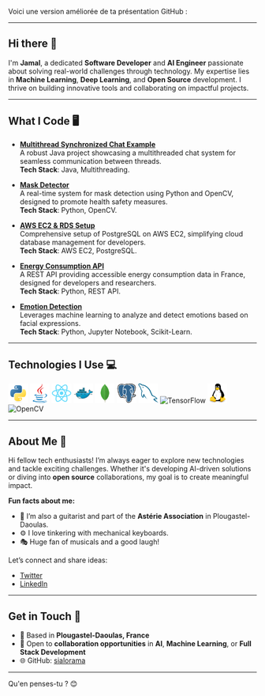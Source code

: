 Voici une version améliorée de ta présentation GitHub :  

---

## Hi there 👋  

I'm **Jamal**, a dedicated **Software Developer** and **AI Engineer** passionate about solving real-world challenges through technology. My expertise lies in **Machine Learning**, **Deep Learning**, and **Open Source** development. I thrive on building innovative tools and collaborating on impactful projects.

---

## What I Code 🖥️  
- **[Multithread Synchronized Chat Example](https://github.com/sialorama/Multithread-Snchronised-Chat_Example)**  
  A robust Java project showcasing a multithreaded chat system for seamless communication between threads.  
  **Tech Stack**: Java, Multithreading.  

- **[Mask Detector](https://github.com/sialorama/Detecteur-de-masques)**  
  A real-time system for mask detection using Python and OpenCV, designed to promote health safety measures.  
  **Tech Stack**: Python, OpenCV.  

- **[AWS EC2 & RDS Setup](https://github.com/sialorama/AWS-EC2-RDS)**  
  Comprehensive setup of PostgreSQL on AWS EC2, simplifying cloud database management for developers.  
  **Tech Stack**: AWS EC2, PostgreSQL.  

- **[Energy Consumption API](https://github.com/sialorama/Une-API-opendata-consommation-energie)**  
  A REST API providing accessible energy consumption data in France, designed for developers and researchers.  
  **Tech Stack**: Python, REST API.  

- **[Emotion Detection](https://github.com/sialorama/Detection_Des_Emotions)**  
  Leverages machine learning to analyze and detect emotions based on facial expressions.  
  **Tech Stack**: Python, Jupyter Notebook, Scikit-Learn.  

---

## Technologies I Use 💻  

<p align="left">  
  <a href="https://www.python.org" rel="nofollow">  
  <img src="https://raw.githubusercontent.com/devicons/devicon/master/icons/python/python-original.svg" alt="Python" width="40" height="40"/></a>  
  <a href="https://www.java.com" rel="nofollow">  
  <img src="https://raw.githubusercontent.com/devicons/devicon/master/icons/java/java-original.svg" alt="Java" width="40" height="40"/></a>  
  <a href="https://www.react.dev" rel="nofollow">  
  <img src="https://raw.githubusercontent.com/devicons/devicon/master/icons/react/react-original.svg" alt="React" width="40" height="40"/></a>  
  <img src="https://raw.githubusercontent.com/devicons/devicon/master/icons/docker/docker-original.svg" alt="Docker" width="40" height="40"/>  
  <img src="https://raw.githubusercontent.com/devicons/devicon/master/icons/mongodb/mongodb-original.svg" alt="MongoDB" width="40" height="40"/>  
  
  <img src="https://raw.githubusercontent.com/devicons/devicon/master/icons/postgresql/postgresql-original.svg" alt="PostgreSQL" width="40" height="40"/>  
  <a href="https://www.mysql.com/" rel="nofollow">  
  <img src="https://raw.githubusercontent.com/devicons/devicon/master/icons/mysql/mysql-original.svg" alt="mysql" width="40" height="40"/></a>  
  <img src="https://www.vectorlogo.zone/logos/tensorflow/tensorflow-icon.svg" alt="TensorFlow" width="40" height="40"/>  
  <a href="https://www.gnu.org/software/bash/" rel="nofollow">  
  <img src="https://raw.githubusercontent.com/devicons/devicon/master/icons/linux/linux-original.svg" alt="Linux" width="40" height="40"/></a>  
  <img src="https://www.vectorlogo.zone/logos/opencv/opencv-icon.svg" alt="OpenCV" width="40" height="40"/>  
</p>  

---

## About Me 👤  

Hi fellow tech enthusiasts! I’m always eager to explore new technologies and tackle exciting challenges. Whether it's developing AI-driven solutions or diving into **open source** collaborations, my goal is to create meaningful impact.  

**Fun facts about me:**  
- 🎸 I’m also a guitarist and part of the **Astérie Association** in Plougastel-Daoulas.  
- ⚙️ I love tinkering with mechanical keyboards.  
- 🎭 Huge fan of musicals and a good laugh!  

Let’s connect and share ideas:  
- [Twitter](https://twitter.com/sialorama)  
- [LinkedIn](https://www.linkedin.com/in/jibanni/)  

---

## Get in Touch 🤝  

- 📍 Based in **Plougastel-Daoulas, France**  
- 💼 Open to **collaboration opportunities** in **AI**, **Machine Learning**, or **Full Stack Development**  
- 🌐 GitHub: [sialorama](https://github.com/sialorama)  

---

Qu'en penses-tu ? 😊  
